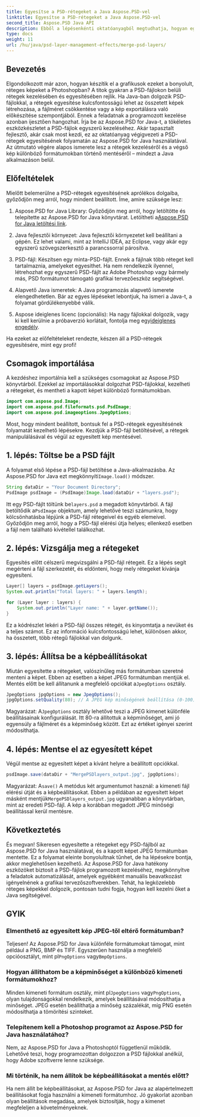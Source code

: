 ```yaml
---
title: Egyesítse a PSD-rétegeket a Java Aspose.PSD-vel
linktitle: Egyesítse a PSD-rétegeket a Java Aspose.PSD-vel
second_title: Aspose.PSD Java API
description: Ebből a lépésenkénti oktatóanyagból megtudhatja, hogyan egyesítheti a PSD-rétegeket az Aspose.PSD for Java használatával. Tökéletes azoknak a fejlesztőknek, akik a képfeldolgozási feladatokat automatizálják.
type: docs
weight: 11
url: /hu/java/psd-layer-management-effects/merge-psd-layers/
---
```

## Bevezetés

Elgondolkozott már azon, hogyan készítik el a grafikusok ezeket a bonyolult, réteges képeket a Photoshopban? A titok gyakran a PSD-fájlokon belüli rétegek kezelésében és egyesítésében rejlik. Ha Java-ban dolgozik PSD-fájlokkal, a rétegek egyesítése kulcsfontosságú lehet az összetett képek létrehozása, a fájlméret csökkentése vagy a kép exportálásra való előkészítése szempontjából. Ennek a feladatnak a programozott kezelése azonban ijesztően hangozhat. Írja be az Aspose.PSD for Java-t, a tökéletes eszközkészletet a PSD-fájlok egyszerű kezeléséhez. Akár tapasztalt fejlesztő, akár csak most kezdi, ez az oktatóanyag végigvezeti a PSD-rétegek egyesítésének folyamatán az Aspose.PSD for Java használatával. Az útmutató végére alapos ismerete lesz a rétegek kezeléséről és a végső kép különböző formátumokban történő mentéséről – mindezt a Java alkalmazáson belül.

## Előfeltételek

Mielőtt belemerülne a PSD-rétegek egyesítésének aprólékos dolgaiba, győződjön meg arról, hogy mindent beállított. Íme, amire szüksége lesz:

1. Aspose.PSD for Java Library: Győződjön meg arról, hogy letöltötte és telepítette az Aspose.PSD for Java könyvtárat. Letöltheti a[Aspose.PSD for Java letöltési link](https://releases.aspose.com/psd/java/).

2. Java fejlesztői környezet: Java fejlesztői környezetet kell beállítani a gépén. Ez lehet valami, mint az IntelliJ IDEA, az Eclipse, vagy akár egy egyszerű szövegszerkesztő a parancssorral párosítva.

3. PSD-fájl: Készítsen egy minta-PSD-fájlt. Ennek a fájlnak több réteget kell tartalmaznia, amelyeket egyesíthet. Ha nem rendelkezik ilyennel, létrehozhat egy egyszerű PSD-fájlt az Adobe Photoshop vagy bármely más, PSD formátumot támogató grafikai tervezőeszköz segítségével.

4. Alapvető Java ismeretek: A Java programozás alapvető ismerete elengedhetetlen. Bár az egyes lépéseket lebontjuk, ha ismeri a Java-t, a folyamat gördülékenyebbé válik.

5.  Aspose ideiglenes licenc (opcionális): Ha nagy fájlokkal dolgozik, vagy ki kell kerülnie a próbaverzió korlátait, fontolja meg egy[ideiglenes engedély](https://purchase.aspose.com/temporary-license/).

Ha ezeket az előfeltételeket rendezte, készen áll a PSD-rétegek egyesítésére, mint egy profi!

## Csomagok importálása

A kezdéshez importálnia kell a szükséges csomagokat az Aspose.PSD könyvtárból. Ezekkel az importálásokkal dolgozhat PSD-fájlokkal, kezelheti a rétegeket, és mentheti a kapott képet különböző formátumokban.

```java
import com.aspose.psd.Image;
import com.aspose.psd.fileformats.psd.PsdImage;
import com.aspose.psd.imageoptions.JpegOptions;
```

Most, hogy mindent beállított, bontsuk fel a PSD-rétegek egyesítésének folyamatát kezelhető lépésekre. Kezdjük a PSD-fájl betöltésével, a rétegek manipulálásával és végül az egyesített kép mentésével.

## 1. lépés: Töltse be a PSD fájlt

 A folyamat első lépése a PSD-fájl betöltése a Java-alkalmazásba. Az Aspose.PSD for Java ezt megkönnyíti`Image.load()` módszer.

```java
String dataDir = "Your Document Directory";
PsdImage psdImage = (PsdImage)Image.load(dataDir + "layers.psd");
```

 Itt egy PSD-fájlt töltünk be`layers.psd` a megadott könyvtárból. A fájl betöltődik a`PsdImage` objektum, amely lehetővé teszi számunkra, hogy kölcsönhatásba lépjünk a PSD-fájl rétegeivel és egyéb elemeivel. Győződjön meg arról, hogy a PSD-fájl elérési útja helyes; ellenkező esetben a fájl nem található kivétellel találkozhat.

## 2. lépés: Vizsgálja meg a rétegeket

Egyesítés előtt célszerű megvizsgálni a PSD-fájl rétegeit. Ez a lépés segít megérteni a fájl szerkezetét, és eldönteni, hogy mely rétegeket kívánja egyesíteni.

```java
Layer[] layers = psdImage.getLayers();
System.out.println("Total layers: " + layers.length);

for (Layer layer : layers) {
    System.out.println("Layer name: " + layer.getName());
}
```

Ez a kódrészlet lekéri a PSD-fájl összes rétegét, és kinyomtatja a nevüket és a teljes számot. Ez az információ kulcsfontosságú lehet, különösen akkor, ha összetett, több rétegű fájlokkal van dolgunk.

## 3. lépés: Állítsa be a képbeállításokat

 Miután egyesítette a rétegeket, valószínűleg más formátumban szeretné menteni a képet. Ebben az esetben a képet JPEG formátumban mentjük el. Mentés előtt be kell állítanunk a megfelelő opciókat a`JpegOptions` osztály.

```java
JpegOptions jpgOptions = new JpegOptions();
jpgOptions.setQuality(80); // A JPEG kép minőségének beállítása (0-100)
```

Magyarázat:
 A`JpegOptions` osztály lehetővé teszi a JPEG kimenet különféle beállításainak konfigurálását. Itt 80-ra állítottuk a képminőséget, ami jó egyensúly a fájlméret és a képminőség között. Ezt az értéket igényei szerint módosíthatja.

## 4. lépés: Mentse el az egyesített képet

Végül mentse az egyesített képet a kívánt helyre a beállított opciókkal.

```java
psdImage.save(dataDir + "MergePSDlayers_output.jpg", jpgOptions);
```

Magyarázat:
 A`save()` A metódus két argumentumot használ: a kimeneti fájl elérési útját és a képbeállításokat. Ebben a példában az egyesített képet másként mentjük`MergePSDlayers_output.jpg` ugyanabban a könyvtárban, mint az eredeti PSD-fájl. A kép a korábban megadott JPEG minőségi beállítással kerül mentésre.

## Következtetés

És megvan! Sikeresen egyesítette a rétegeket egy PSD-fájlból az Aspose.PSD for Java használatával, és a kapott képet JPEG formátumban mentette. Ez a folyamat eleinte bonyolultnak tűnhet, de ha lépésekre bontja, akkor meglehetősen kezelhető. Az Aspose.PSD for Java hatékony eszközöket biztosít a PSD-fájlok programozott kezeléséhez, megkönnyítve a feladatok automatizálását, amelyek egyébként manuális beavatkozást igényelnének a grafikai tervezőszoftverekben. Tehát, ha legközelebb réteges képekkel dolgozik, pontosan tudni fogja, hogyan kell kezelni őket a Java segítségével.

## GYIK

### Elmenthető az egyesített kép JPEG-től eltérő formátumban?
Teljesen! Az Aspose.PSD for Java különféle formátumokat támogat, mint például a PNG, BMP és TIFF. Egyszerűen használja a megfelelő opcióosztályt, mint pl`PngOptions` vagy`BmpOptions`.

### Hogyan állíthatom be a képminőséget a különböző kimeneti formátumokhoz?
 Minden kimeneti formátum osztály, mint pl`JpegOptions` vagy`PngOptions`, olyan tulajdonságokkal rendelkezik, amelyek beállításával módosíthatja a minőséget. JPEG esetén beállíthatja a minőség százalékát, míg PNG esetén módosíthatja a tömörítési szinteket.

### Telepítenem kell a Photoshop programot az Aspose.PSD for Java használatához?
Nem, az Aspose.PSD for Java a Photoshoptól függetlenül működik. Lehetővé teszi, hogy programozottan dolgozzon a PSD fájlokkal anélkül, hogy Adobe szoftverre lenne szüksége.

### Mi történik, ha nem állítok be képbeállításokat a mentés előtt?
Ha nem állít be képbeállításokat, az Aspose.PSD for Java az alapértelmezett beállításokat fogja használni a kimeneti formátumhoz. Jó gyakorlat azonban olyan beállítások megadása, amelyek biztosítják, hogy a kimenet megfeleljen a követelményeknek.